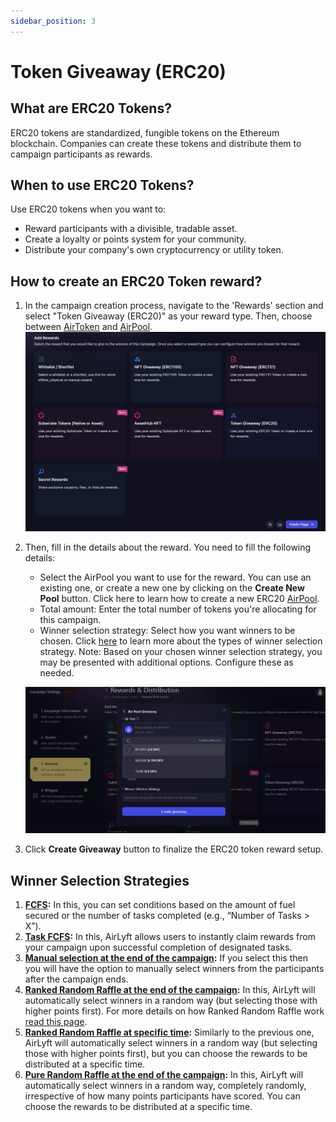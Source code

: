 ```yaml
---
sidebar_position: 3
---
```


# Token Giveaway (ERC20)

## What are ERC20 Tokens?

ERC20 tokens are standardized, fungible tokens on the Ethereum blockchain. Companies can create these tokens and distribute them to campaign participants as rewards.

## When to use ERC20 Tokens?

Use ERC20 tokens when you want to:

- Reward participants with a divisible, tradable asset.
- Create a loyalty or points system for your community.
- Distribute your company's own cryptocurrency or utility token.

## How to create an ERC20 Token reward?

1. In the campaign creation process, navigate to the 'Rewards' section and select "Token Giveaway (ERC20)" as your reward type. Then, choose between [AirToken](../../../air-token) and [AirPool](../../../air-pool).
   ![Creating a ERC20 Token Giveaway](../images/rewardsmain.png)

2. Then, fill in the details about the reward. You need to fill the following details:

   - Select the AirPool you want to use for the reward. You can use an existing one, or create a new one by clicking on the **Create New Pool** button. Click here to learn how to create a new ERC20 [AirPool](../../../air-pool/create-airpool-erc20).
   - Total amount: Enter the total number of tokens you're allocating for this campaign.
   - Winner selection strategy: Select how you want winners to be chosen. Click [here](../winner-selection) to learn more about the types of winner selection strategy.
     Note: Based on your chosen winner selection strategy, you may be presented with additional options. Configure these as needed.

   ![ERC20 Token Creation](../images/erc20rewardcreation.png)

3. Click **Create Giveaway** button to finalize the ERC20 token reward setup.

## Winner Selection Strategies

1. **[FCFS](../winner-selection/fcfs):** In this, you can set conditions based on the amount of fuel secured or the number of tasks completed (e.g., “Number of Tasks > X”).
2. **[Task FCFS](../winner-selection/task-fcfs):** In this, AirLyft allows users to instantly claim rewards from your campaign upon successful completion of designated tasks.
3. **[Manual selection at the end of the campaign](../winner-selection/manual):** If you select this then you will have the option to manually select winners from the participants after the campaign ends.
4. **[Ranked Random Raffle at the end of the campaign](../winner-selection/ranked-random):** In this, AirLyft will automatically select winners in a random way (but selecting those with higher points first). For more details on how Ranked Random Raffle work [read this page](../winner-selection/ranked-random).
5. **[Ranked Random Raffle at specific time](../winner-selection/ranked-random-specific.md):** Similarly to the previous one, AirLyft will automatically select winners in a random way (but selecting those with higher points first), but you can choose the rewards to be distributed at a specific time.
6. **[Pure Random Raffle at the end of the campaign](../winner-selection/pure-random-specific.md):** In this, AirLyft will automatically select winners in a random way, completely randomly, irrespective of how many points participants have scored. You can choose the rewards to be distributed at a specific time.

